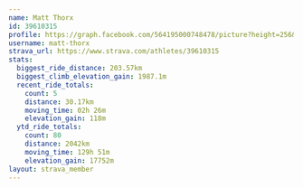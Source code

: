 ```yaml
---
name: Matt Thorx
id: 39610315
profile: https://graph.facebook.com/564195000748478/picture?height=256&width=256
username: matt-thorx
strava_url: https://www.strava.com/athletes/39610315
stats:
  biggest_ride_distance: 203.57km
  biggest_climb_elevation_gain: 1987.1m
  recent_ride_totals:
    count: 5
    distance: 30.17km
    moving_time: 02h 26m
    elevation_gain: 118m
  ytd_ride_totals:
    count: 80
    distance: 2042km
    moving_time: 129h 51m
    elevation_gain: 17752m
layout: strava_member
--- 
```

